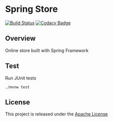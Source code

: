# Spring Store
[![Build Status](https://travis-ci.org/nmuzychuk/spring-store.svg?branch=master)](https://travis-ci.org/nmuzychuk/spring-store)
[![Codacy Badge](https://api.codacy.com/project/badge/Grade/6ecd3ee5ced94e8995be7998ded6b676)](https://www.codacy.com/app/nmuzychuk/spring-store)

## Overview
Online store built with Spring Framework

## Test
Run JUnit tests
```
./mvnw test
```

## License
This project is released under the [Apache License](LICENSE.txt)
